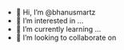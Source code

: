 - 👋 Hi, I’m @bhanusmartz
- 👀 I’m interested in ...
- 🌱 I’m currently learning ...
- 💞️ I’m looking to collaborate on 

<!---
bhanusmartz/bhanusmartz is a ✨ special ✨ repository because its `README.md` (this file) appears on your GitHub profile.
You can click the Preview link to take a look at your changes.
--->
